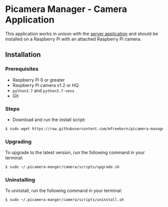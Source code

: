 # Picamera Manager - Camera Application

This application works in unison with the [server application](https://github.com/mfreeborn/picamera-manager/tree/master/server) and should be installed on a Raspberry Pi with an attached Raspberry Pi camera.

## Installation

### Prerequisites

* Raspberry Pi 0 or greater
* Raspberry Pi camera v1.2 or HQ
* `python3.7` and `python3.7-venv`
* Git

### Steps

* Download and run the install script:

```bash
$ sudo wget https://raw.githubusercontent.com/mfreeborn/picamera-manager/master/camera/scripts/install.sh > bash
```

### Upgrading

To upgrade to the latest version, run the following command in your terminal:

```bash
$ sudo ~/.picamera-manger/camera/scripts/upgrade.sh
```

### Uninstalling

To uninstall, run the following command in your terminal:

```bash
$ sudo ~/.picamera-manger/camera/scripts/uninstall.sh
```